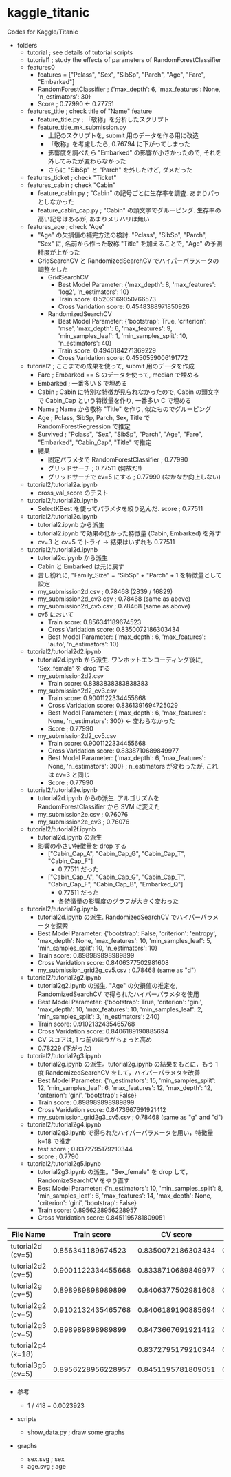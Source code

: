 # kaggle_titanic
Codes for Kaggle/Titanic

- folders
  - tutorial ; see details of tutorial scripts
  - tutorial1 ; study the effects of parameters of RandomForestClassifier
  - features0
    - features = ["Pclass", "Sex", "SibSp", "Parch", "Age", "Fare", "Embarked"]
    - RandomForestClassifier ; {'max_depth': 6, 'max_features': None, 'n_estimators': 30}
    - Score ; 0.77990 <- 0.77751
  - features_title ; check title of "Name" feature
    - feature_title.py ; 「敬称」を分析したスクリプト
    - feature_title_mk_submission.py
      - 上記のスクリプトを, submit 用のデータを作る用に改造
      - 「敬称」を考慮したら, 0.76794 に下がってしまった
      - 影響度を調べたら "Embarked" の影響が小さかったので, それを外してみたが変わらなかった
      - さらに "SibSp" と "Parch" を外したけど, ダメだった
  - features_ticket ; check "Ticket"
  - features_cabin ; check "Cabin"
    - feature_cabin.py ; "Cabin" の記号ごとに生存率を調査. あまりパっとしなかった
    - feature_cabin_cap.py ; "Cabin" の頭文字でグルーピング. 生存率の高い記号はあるが, あまりメリハリは無い
  - features_age ; check "Age"
    - "Age" の欠損値の補完方法の検討. "Pclass", "SibSp", "Parch", "Sex" に, 名前から作った敬称 "Title" を加えることで, "Age" の予測精度が上がった
    - GridSearchCV と RandomizedSearchCV でハイパーパラメータの調整をした
      - GridSearchCV
        - Best Model Parameter:  {'max_depth': 8, 'max_features': 'log2', 'n_estimators': 10}
        - Train score: 0.5209169050766573
        - Cross Varidation score: 0.4548388971850926
      - RandomizedSearchCV
        - Best Model Parameter:  {'bootstrap': True, 'criterion': 'mse', 'max_depth': 6, 'max_features': 9, 'min_samples_leaf': 1, 'min_samples_split': 10, 'n_estimators': 40}
        - Train score: 0.4946184271369229
        - Cross Varidation score: 0.4550559006191772
  - tutorial2 ; ここまでの成果を使って, submit 用のデータを作成
    - Fare ; Embarked == S のデータを使って, median で埋める
    - Embarked ; 一番多い S で埋める
    - Cabin ; Cabin に特別な特徴が見られなかったので, Cabin の頭文字で Cabin_Cap という特徴量を作り, 一番多い C で埋める
    - Name ; Name から敬称 "Title" を作り, 似たものでグルーピング
    - Age ; Pclass, SibSp, Parch, Sex, Title で RandomForestRegression で推定
    - Survived ; "Pclass", "Sex", "SibSp", "Parch", "Age", "Fare", "Embarked", "Cabin_Cap", "Title" で推定
    - 結果
      - 固定パラメタで RandomForestClassifier ; 0.77990
      - グリッドサーチ ; 0.77511 (何故だ!)
      - グリッドサーチで cv=5 にする ; 0.77990 (なかなか向上しない)
  - tutorial2/tutorial2a.ipynb
    - cross_val_score のテスト
  - tutorial2/tutorial2b.ipynb
    - SelectKBest を使ってパラメタを絞り込んだ. score ; 0.77511
  - tutorial2/tutorial2c.ipynb
    - tutorial2.ipynb から派生
    - tutorial2.ipynb で効果の低かった特徴量 (Cabin, Embarked) を外す
    - cv=3 と cv=5 でトライ → 結果はいずれも 0.77511
  - tutorial2/tutorial2d.ipynb
    - tutorial2c.ipynb から派生
    - Cabin と Embarked は元に戻す
    - 苦し紛れに, "Family_Size" = "SibSp" + "Parch" + 1 を特徴量として設定
    - my_submission2d.csv ; 0.78468 (2839 / 16829)
    - my_submission2d_cv3.csv ; 0.78468 (same as above)
    - my_submission2d_cv5.csv ; 0.78468 (same as above)
    - cv5 において
      - Train score: 0.856341189674523
      - Cross Varidation score: 0.8350072186303434
      - Best Model Parameter:  {'max_depth': 6, 'max_features': 'auto', 'n_estimators': 10}
  - tutorial2/tutorial2d2.ipynb
    - tutorial2d.ipynb から派生. ワンホットエンコーディング後に, 'Sex_female' を drop する
    - my_submission2d2.csv
      - Train score: 0.8383838383838383
    - my_submission2d2_cv3.csv
      - Train score: 0.9001122334455668
      - Cross Varidation score: 0.8361391694725029
      - Best Model Parameter:  {'max_depth': 6, 'max_features': None, 'n_estimators': 300} ← 変わらなかった
      - Score ; 0.77990
    - my_submission2d2_cv5.csv
      - Train score: 0.9001122334455668
      - Cross Varidation score: 0.8338710689849977
      - Best Model Parameter:  {'max_depth': 6, 'max_features': None, 'n_estimators': 300} ; n_estimators が変わったが, これは cv=3 と同じ
      - Score ; 0.77990
  - tutorial2/tutorial2e.ipynb
    - tutorial2d.ipynb からの派生. アルゴリズムを RandomForestClassifier から SVM に変えた
    - my_submission2e.csv ; 0.76076
    - my_submission2e_cv3 ; 0.76076
  - tutorial2/tutorial2f.ipynb
    - tutorial2d.ipynb の派生
    - 影響の小さい特徴量を drop する
      - ["Cabin_Cap_A", "Cabin_Cap_G", "Cabin_Cap_T", "Cabin_Cap_F"]
        - 0.77511 だった
      - ["Cabin_Cap_A", "Cabin_Cap_G", "Cabin_Cap_T", "Cabin_Cap_F", "Cabin_Cap_B", "Embarked_Q"]
        - 0.77511 だった
        - 各特徴量の影響度のグラフが大きく変わった
  - tutorial2/tutorial2g.ipynb
    - tutorial2d.ipynb の派生. RandomizedSearchCV でハイパーパラメータを探索
    - Best Model Parameter:  {'bootstrap': False, 'criterion': 'entropy', 'max_depth': None, 'max_features': 10, 'min_samples_leaf': 5, 'min_samples_split': 10, 'n_estimators': 10}
    - Train score: 0.898989898989899
    - Cross Varidation score: 0.8406377502981608
    - my_submission_grid2g_cv5.csv ; 0.78468 (same as "d")
  - tutorial2/tutorial2g2.ipynb
    - tutorial2g2.ipynb の派生. "Age" の欠損値の推定を, RandomizedSearchCV で得られたハイパーパラメタを使用
    - Best Model Parameter:  {'bootstrap': True, 'criterion': 'gini', 'max_depth': 10, 'max_features': 10, 'min_samples_leaf': 2, 'min_samples_split': 3, 'n_estimators': 240}
    - Train score: 0.9102132435465768
    - Cross Varidation score: 0.8406189190885694
    - CV スコアは, 1 つ前のほうがちょっと高め
    - 0.78229 (下がった)
  - tutorial2/tutorial2g3.ipynb
    - tutorial2g.ipynb の派生。tutorial2g.ipynb の結果をもとに，もう 1 度 RandomizedSearchCV をして，ハイパーパラメタを改善
    - Best Model Parameter:  {'n_estimators': 15, 'min_samples_split': 12, 'min_samples_leaf': 6, 'max_features': 12, 'max_depth': 12, 'criterion': 'gini', 'bootstrap': False}
    - Train score: 0.898989898989899
    - Cross Varidation score: 0.8473667691921412
    - my_submission_grid2g3_cv5.csv ; 0.78468 (same as "g" and "d")
  - tutorial2/tutorial2g4.ipynb
    - tutorial2g3.ipynb で得られたハイパーパラメータを用い，特徴量 k=18 で推定
    - test score ; 0.8372795179210344
    - score ; 0.7790
  - tutorial2/tutorial2g5.ipynb
    - tutorial2g3.ipynb の派生。"Sex_female" を drop して，RandomizeSearchCV をやり直す
    - Best Model Parameter:  {'n_estimators': 10, 'min_samples_split': 8, 'min_samples_leaf': 6, 'max_features': 14, 'max_depth': None, 'criterion': 'gini', 'bootstrap': False}
    - Train score: 0.8956228956228957
    - Cross Varidation score: 0.8451195781809051

| File Name | Train score | CV score | Score |
| ---- | ---- | ---- | ---- |
| tutorial2d (cv=5) | 0.856341189674523 | 0.8350072186303434 | 0.78468 |
| tutorial2d2 (cv=5) | 0.9001122334455668 | 0.8338710689849977 | 0.77990 |
| tutorial2g (cv=5) | 0.898989898989899 | 0.8406377502981608 | 0.78468 |
| tutorial2g2 (cv=5) | 0.9102132435465768 | 0.8406189190885694 | 0.78229 |
| tutorial2g3 (cv=5) | 0.898989898989899 | 0.8473667691921412 | 0.78468 |
| tutorial2g4 (k=18) |  | 0.8372795179210344 | 0.77990 |
| tutorial3g5 (cv=5) | 0.8956228956228957 | 0.8451195781809051 | 0.77990 |

- 参考
  - 1 / 418 = 0.0023923

- scripts
  - show_data.py ; draw some graphs

- graphs
  - sex.svg ; sex
  - age.svg ; age

